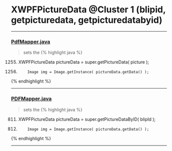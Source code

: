 # XWPFPictureData @Cluster 1 (blipid, getpicturedata, getpicturedatabyid)

***

### [PdfMapper.java](https://searchcode.com/codesearch/view/96673019/)
> sets the 
{% highlight java %}
1255. XWPFPictureData pictureData = super.getPictureData( picture );
1260.         Image img = Image.getInstance( pictureData.getData() );
{% endhighlight %}

***

### [PDFMapper.java](https://searchcode.com/codesearch/view/96673303/)
> sets the 
{% highlight java %}
811. XWPFPictureData pictureData = super.getPictureDataByID( blipId );
816.         Image img = Image.getInstance( pictureData.getData() );
{% endhighlight %}

***

